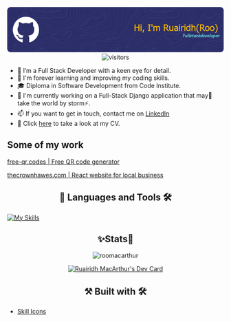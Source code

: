 <div align="center"><img src="https://github.com/roomacarthur/roomacarthur/blob/main/github-header-image.png"></div>

<div align="center"><img src="https://komarev.com/ghpvc/?username=roomacarthur&color=brightgreen&style=flat&label=Views" alt="visitors"></div>

- 👀 I’m a Full Stack Developer with a keen eye for detail.
- 🌱 I'm forever learning and improving my coding skills. 
- 🎓 Diploma in Software Development from Code Institute.
- 📘 I'm currently working on a Full-Stack Django application that may👀 take the world by storm⚡.
- 📫 If you want to get in touch, contact me on [LinkedIn](https://www.linkedin.com/in/ruairidh-macarthur-23427a191/)
- 📑 Click [here](./cv/ruairidh-macarthur-cv.pdf) to take a look at my CV.

<h2>Some of my work</h2>

[free-qr.codes | Free QR code generator](https://www.free-qr.codes)

[thecrownhawes.com | React website for local business](https://www.thecrownhawes.com)
           
          
<h2 align="center">📖 Languages and Tools 🛠</h2>

<p align="center">

[![My Skills](https://skillicons.dev/icons?i=html,js,py,css,bootstrap,tailwind,django,react,aws,heroku,postgres,vscode,babel,vite,git,github&perline=6)](https://skillicons.dev)

</p>




<h2 align="center"> ✨Stats🔎 </h2>

<div align="center"><img src="https://github-readme-streak-stats.herokuapp.com?user=roomacarthur&theme=ads-juicy-fresh" alt="roomacarthur" /></p></div>

<div align="center">
<a href="https://app.daily.dev/RooMacArthur"><img src="https://api.daily.dev/devcards/b3c1a2b3f1834dd89cef93ad3f29e1be.png?r=exm" width="400" alt="Ruairidh MacArthur's Dev Card"/></a>
</div>

<h2 align="center">⚒️ Built with 🛠️</h2>

- [Skill Icons](https://skillicons.dev/)
